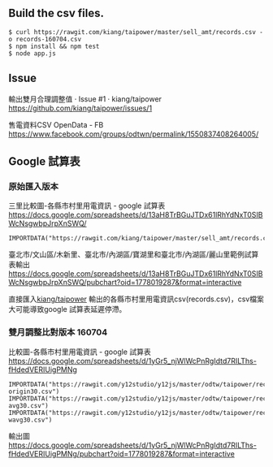 ## Build the csv files.

```
$ curl https://rawgit.com/kiang/taipower/master/sell_amt/records.csv -o records-160704.csv
$ npm install && npm test
$ node app.js
```

## Issue

輸出雙月合理調整值 · Issue #1 · kiang/taipower
 https://github.com/kiang/taipower/issues/1

售電資料CSV OpenData - FB
 https://www.facebook.com/groups/odtwn/permalink/1550837408264005/

## Google 試算表

### 原始匯入版本

三里比較圖-各縣市村里用電資訊 - google 試算表
 https://docs.google.com/spreadsheets/d/13aH8TrBGuJTDx61lRhYdNxT0SIBWcNsgwbpJrpXnSWQ/

 ```
 IMPORTDATA("https://rawgit.com/kiang/taipower/master/sell_amt/records.csv")
 ```

臺北市/文山區/木新里、臺北市/內湖區/寶湖里和臺北市/內湖區/麗山里範例試算表輸出
 https://docs.google.com/spreadsheets/d/13aH8TrBGuJTDx61lRhYdNxT0SIBWcNsgwbpJrpXnSWQ/pubchart?oid=1778019287&format=interactive

直接匯入[kiang/taipower](https://github.com/kiang/taipower) 輸出的各縣市村里用電資訊csv(records.csv)，csv檔案大可能導致google 試算表延遲停滯。


### 雙月調整比對版本 160704

比較圖-各縣市村里用電資訊 - google 試算表
 https://docs.google.com/spreadsheets/d/1yGr5_njWlWcPnRgIdtd7RILThs-fHdedVERIUigPMNg

```
IMPORTDATA("https://rawgit.com/y12studio/y12js/master/odtw/taipower/records-origin30.csv")
IMPORTDATA("https://rawgit.com/y12studio/y12js/master/odtw/taipower/records-avg30.csv")
IMPORTDATA("https://rawgit.com/y12studio/y12js/master/odtw/taipower/records-wavg30.csv")
```

輸出圖
 https://docs.google.com/spreadsheets/d/1yGr5_njWlWcPnRgIdtd7RILThs-fHdedVERIUigPMNg/pubchart?oid=1778019287&format=interactive
